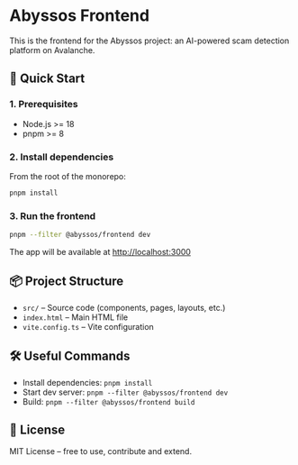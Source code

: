 # Abyssos Frontend

This is the frontend for the Abyssos project: an AI-powered scam detection platform on Avalanche.

## 🚀 Quick Start

### 1. Prerequisites
- Node.js >= 18
- pnpm >= 8

### 2. Install dependencies
From the root of the monorepo:
```bash
pnpm install
```

### 3. Run the frontend
```bash
pnpm --filter @abyssos/frontend dev
```
The app will be available at [http://localhost:3000](http://localhost:3000)

## 📦 Project Structure
- `src/` – Source code (components, pages, layouts, etc.)
- `index.html` – Main HTML file
- `vite.config.ts` – Vite configuration

## 🛠️ Useful Commands
- Install dependencies: `pnpm install`
- Start dev server: `pnpm --filter @abyssos/frontend dev`
- Build: `pnpm --filter @abyssos/frontend build`

## 📄 License
MIT License – free to use, contribute and extend. 